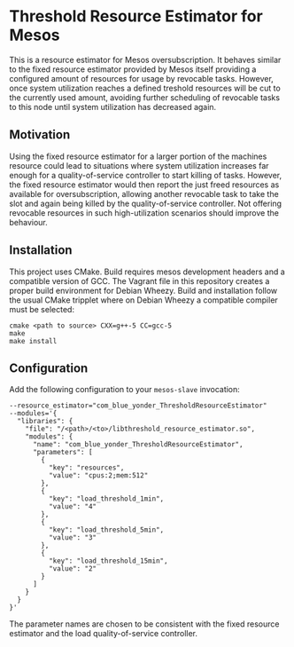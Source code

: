 Threshold Resource Estimator for Mesos
======================================

This is a resource estimator for Mesos oversubscription. It behaves similar to the fixed resource estimator provided
by Mesos itself providing a configured amount of resources for usage by revocable tasks. However, once system
utilization reaches a defined treshold resources will be cut to the currently used amount, avoiding further scheduling
of revocable tasks to this node until system utilization has decreased again.

Motivation
----------

Using the fixed resource estimator for a larger portion of the machines resource could lead to situations where system
utilization increases far enough for a quality-of-service controller to start killing of tasks. However, the fixed
resource estimator would then report the just freed resources as available for oversubscription, allowing another
revocable task to take the slot and again being killed by the quality-of-service controller. Not offering revocable
resources in such high-utilization scenarios should improve the behaviour.

Installation
------------

This project uses CMake. Build requires mesos development headers and a compatible version of GCC. The Vagrant file in
this repository creates a proper build environment for Debian Wheezy. Build and installation follow the usual CMake
tripplet where on Debian Wheezy a compatible compiler must be selected:

	cmake <path to source> CXX=g++-5 CC=gcc-5
	make
	make install

Configuration
-------------

Add the following configuration to your `mesos-slave` invocation:

    --resource_estimator="com_blue_yonder_ThresholdResourceEstimator"
    --modules='{
      "libraries": {
        "file": "/<path>/<to>/libthreshold_resource_estimator.so",
        "modules": {
          "name": "com_blue_yonder_ThresholdResourceEstimator",
          "parameters": [
            {
              "key": "resources",
              "value": "cpus:2;mem:512"
            },
            {
              "key": "load_threshold_1min",
              "value": "4"
            },
            {
              "key": "load_threshold_5min",
              "value": "3"
            },
            {
              "key": "load_threshold_15min",
              "value": "2"
            }
          ]
        }
      }
    }'

The parameter names are chosen to be consistent with the fixed resource estimator and the load quality-of-service
controller.
